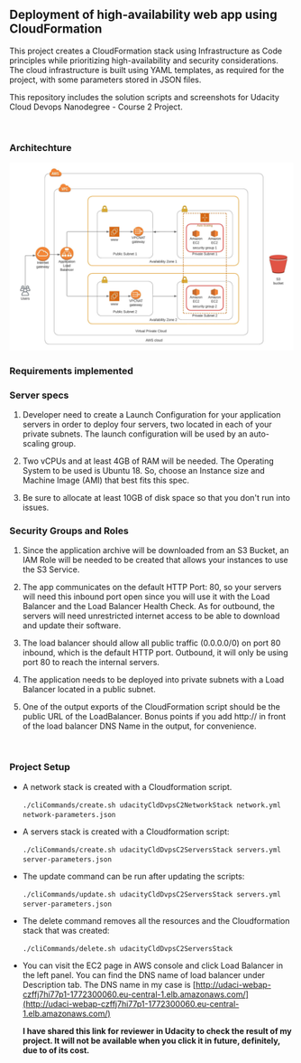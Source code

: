 ## Deployment of high-availability web app using CloudFormation

 This project creates a CloudFormation stack using Infrastructure as Code principles while prioritizing high-availability and security considerations. The cloud infrastructure is built using YAML templates, as required for the project, with some parameters stored in JSON files.

 This repository includes the solution scripts and screenshots for Udacity Cloud Devops Nanodegree - Course 2 Project.

<br >

### Architechture

![screenshot](./diagram.jpeg)

### Requirements implemented

### Server specs

1. Developer need to create a Launch Configuration for your application servers in order to deploy four servers, two located in each of your private subnets. The launch configuration will be used by an auto-scaling group.

2. Two vCPUs and at least 4GB of RAM will be needed. The Operating System to be used is Ubuntu 18. So, choose an Instance size and Machine Image (AMI) that best fits this spec.

3. Be sure to allocate at least 10GB of disk space so that you don't run into issues.

### Security Groups and Roles

1. Since the application archive will be downloaded from an S3 Bucket, an IAM Role will be needed to be created that allows your instances to use the S3 Service.

2. The app communicates on the default HTTP Port: 80, so your servers will need this inbound port open since you will use it with the Load Balancer and the Load Balancer Health Check. As for outbound, the servers will need unrestricted internet access to be able to download and update their software.

3. The load balancer should allow all public traffic (0.0.0.0/0) on port 80 inbound, which is the default HTTP port. Outbound, it will only be using port 80 to reach the internal servers.

4. The application needs to be deployed into private subnets with a Load Balancer located in a public subnet.

5. One of the output exports of the CloudFormation script should be the public URL of the LoadBalancer. Bonus points if you add http:// in front of the load balancer DNS Name in the output, for convenience.

<br >

### Project Setup

- A network stack is created with a Cloudformation script.

     ```./cliCommands/create.sh udacityCldDvpsC2NetworkStack network.yml network-parameters.json```


- A servers stack is created with a Cloudformation script:

    ```./cliCommands/create.sh udacityCldDvpsC2ServersStack servers.yml server-parameters.json```


- The update command can be run after updating the scripts:

    ```./cliCommands/update.sh udacityCldDvpsC2ServersStack servers.yml server-parameters.json```

- The delete command removes all the resources and the Cloudformation stack that was created:

    ```./cliCommands/delete.sh udacityCldDvpsC2ServersStack```

- You can visit the EC2 page in AWS console and click Load Balancer in the left panel. You can find the DNS name of load balancer under Description tab. The DNS name in my case is [http://udaci-webap-czffj7hi77p1-1772300060.eu-central-1.elb.amazonaws.com/](http://udaci-webap-czffj7hi77p1-1772300060.eu-central-1.elb.amazonaws.com/)

    **I have shared this link for reviewer in Udacity to check the result of my project. It will not be available when you click it in future, definitely, due to of its cost.**